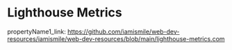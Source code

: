 # Lighthouse Metrics

propertyName1_link: https://github.com/iamismile/web-dev-resources/iamismile/web-dev-resources/blob/main/lighthouse-metrics.com